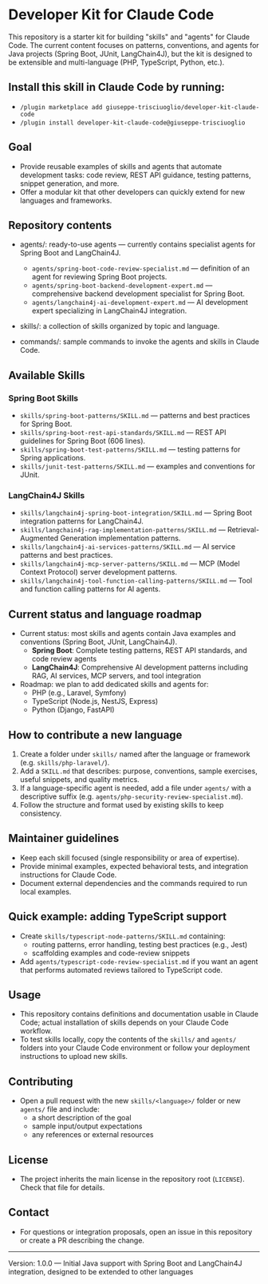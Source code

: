 # Developer Kit for Claude Code

This repository is a starter kit for building "skills" and "agents" for Claude Code. The current content focuses on patterns, conventions, and agents for Java projects (Spring Boot, JUnit, LangChain4J), but the kit is designed to be extensible and multi-language (PHP, TypeScript, Python, etc.).

## Install this skill in Claude Code by running:

- `/plugin marketplace add giuseppe-trisciuoglio/developer-kit-claude-code`
- `/plugin install developer-kit-claude-code@giuseppe-trisciuoglio`

## Goal
- Provide reusable examples of skills and agents that automate development tasks: code review, REST API guidance, testing patterns, snippet generation, and more.
- Offer a modular kit that other developers can quickly extend for new languages and frameworks.

## Repository contents
- agents/: ready-to-use agents — currently contains specialist agents for Spring Boot and LangChain4J.
  - `agents/spring-boot-code-review-specialist.md` — definition of an agent for reviewing Spring Boot projects.
  - `agents/spring-boot-backend-development-expert.md` — comprehensive backend development specialist for Spring Boot.
  - `agents/langchain4j-ai-development-expert.md` — AI development expert specializing in LangChain4J integration.

- skills/: a collection of skills organized by topic and language.
- commands/: sample commands to invoke the agents and skills in Claude Code.


## Available Skills

### Spring Boot Skills
  - `skills/spring-boot-patterns/SKILL.md` — patterns and best practices for Spring Boot.
  - `skills/spring-boot-rest-api-standards/SKILL.md` — REST API guidelines for Spring Boot (606 lines).
  - `skills/spring-boot-test-patterns/SKILL.md` — testing patterns for Spring applications.
  - `skills/junit-test-patterns/SKILL.md` — examples and conventions for JUnit.

### LangChain4J Skills
  - `skills/langchain4j-spring-boot-integration/SKILL.md` — Spring Boot integration patterns for LangChain4J.
  - `skills/langchain4j-rag-implementation-patterns/SKILL.md` — Retrieval-Augmented Generation implementation patterns.
  - `skills/langchain4j-ai-services-patterns/SKILL.md` — AI service patterns and best practices.
  - `skills/langchain4j-mcp-server-patterns/SKILL.md` — MCP (Model Context Protocol) server development patterns.
  - `skills/langchain4j-tool-function-calling-patterns/SKILL.md` — Tool and function calling patterns for AI agents.

## Current status and language roadmap
- Current status: most skills and agents contain Java examples and conventions (Spring Boot, JUnit, LangChain4J).
  - **Spring Boot**: Complete testing patterns, REST API standards, and code review agents
  - **LangChain4J**: Comprehensive AI development patterns including RAG, AI services, MCP servers, and tool integration
- Roadmap: we plan to add dedicated skills and agents for:
  - PHP (e.g., Laravel, Symfony)
  - TypeScript (Node.js, NestJS, Express)
  - Python (Django, FastAPI)

## How to contribute a new language
1. Create a folder under `skills/` named after the language or framework (e.g. `skills/php-laravel/`).
2. Add a `SKILL.md` that describes: purpose, conventions, sample exercises, useful snippets, and quality metrics.
3. If a language-specific agent is needed, add a file under `agents/` with a descriptive suffix (e.g. `agents/php-security-review-specialist.md`).
4. Follow the structure and format used by existing skills to keep consistency.

## Maintainer guidelines
- Keep each skill focused (single responsibility or area of expertise).
- Provide minimal examples, expected behavioral tests, and integration instructions for Claude Code.
- Document external dependencies and the commands required to run local examples.

## Quick example: adding TypeScript support
- Create `skills/typescript-node-patterns/SKILL.md` containing:
  - routing patterns, error handling, testing best practices (e.g., Jest)
  - scaffolding examples and code-review snippets
- Add `agents/typescript-code-review-specialist.md` if you want an agent that performs automated reviews tailored to TypeScript code.


## Usage

- This repository contains definitions and documentation usable in Claude Code; actual installation of skills depends on your Claude Code workflow.
- To test skills locally, copy the contents of the `skills/` and `agents/` folders into your Claude Code environment or follow your deployment instructions to upload new skills.

## Contributing
- Open a pull request with the new `skills/<language>/` folder or new `agents/` file and include:
  - a short description of the goal
  - sample input/output expectations
  - any references or external resources

## License
- The project inherits the main license in the repository root (`LICENSE`). Check that file for details.

## Contact
- For questions or integration proposals, open an issue in this repository or create a PR describing the change.

---
Version: 1.0.0 — Initial Java support with Spring Boot and LangChain4J integration, designed to be extended to other languages